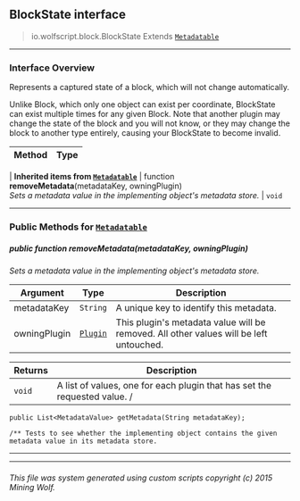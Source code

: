 ## BlockState __interface__

>io.wolfscript.block.BlockState
>Extends [`Metadatable`](..\metadata\Metadatable.md)

---

### Interface Overview

Represents a captured state of a block, which will not change automatically. <p> Unlike Block, which only one object can exist per coordinate, BlockState can exist multiple times for any given Block. Note that another plugin may change the state of the block and you will not know, or they may change the block to another type entirely, causing your BlockState to become invalid.

Method | Type   
--- | :--- 
 |
__Inherited items from [`Metadatable`](..\metadata\Metadatable.md)__ |
 function __removeMetadata__(metadataKey, owningPlugin) <br> _Sets a metadata value in the implementing object's metadata store._ | `void`





---


### Public Methods for [`Metadatable`](..\metadata\Metadatable.md)

##### <a id='removemetadata'></a>public  function __removeMetadata__(metadataKey, owningPlugin)

_Sets a metadata value in the implementing object's metadata store._

Argument | Type | Description  
--- | --- | --- 
metadataKey | `String` | A unique key to identify this metadata.
owningPlugin | [`Plugin`](..\plugin\Plugin.md) | This plugin's metadata value will be removed. All other values will be left untouched.

Returns | Description
--- | --- 
`void` | A list of values, one for each plugin that has set the requested value. /
    public List<MetadataValue> getMetadata(String metadataKey);

    /** Tests to see whether the implementing object contains the given metadata value in its metadata store.


---


---


###### This file was system generated using custom scripts copyright (c) 2015 Mining Wolf.
	

